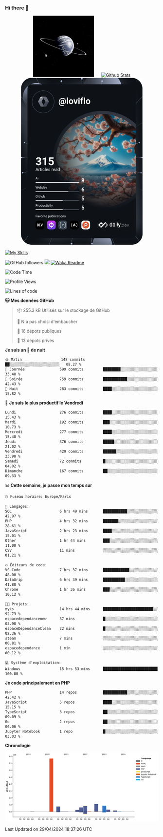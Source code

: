 ### Hi there 👋

<p align="center">
  <img src="https://github.com/Loviflo/Loviflo/blob/main/img/portrait.jpg" alt="Loviflo" height="200" style="margin-right: 20px"/>
  <img src="https://github-readme-stats.vercel.app/api?username=Loviflo&show_icons=true&theme=graywhite" alt="Github Stats" />
  <a href="https://app.daily.dev/loviflo"><img src="https://github.com/loviflo/loviflo/blob/main/devcard.svg" width="400" alt="Loviflo's Dev Card"/></a>
</p>

[![My Skills](https://skillicons.dev/icons?i=php,laravel,symfony,dotnet,cs,nodejs,mysql,postgres,js,ts,html,css,sass,angular,react,electron,docker,webpack,vscode,figma,git,github,gitlab,nginx,postman&perline=5)](https://skillicons.dev)

![GitHub followers](https://img.shields.io/github/followers/Loviflo?label=Follow&style=social)
![](https://visitor-badge.glitch.me/badge?page_id=Loviflo.Loviflo)
[![Waka Readme](https://github.com/Loviflo/Loviflo/actions/workflows/update-stats.yml/badge.svg)](https://github.com/Loviflo/Loviflo/actions/workflows/update-stats.yml)

<!--START_SECTION:waka-->
![Code Time](http://img.shields.io/badge/Code%20Time-2%2C050%20hrs%2021%20mins-blue)

![Profile Views](http://img.shields.io/badge/Vues%20du%20profil-0-blue)

![Lines of code](https://img.shields.io/badge/Depuis%20Hello%20World%2C%20j%27ai%20%C3%A9crit-6.3%20million%20Lignes%20de%20code-blue)

**🐱 Mes données GitHub** 

> 📦 255.3 kB Utilisés sur le stockage de GitHub 
 > 
> 🚫 N'a pas choisi d'embaucher
 > 
> 📜 16 dépots publiques 
 > 
> 🔑 13 dépots privés 
 > 
**Je suis un 🦉 de nuit** 

```text
🌞 Matin                  148 commits         ██░░░░░░░░░░░░░░░░░░░░░░░   08.27 % 
🌆 Journée                599 commits         ████████░░░░░░░░░░░░░░░░░   33.48 % 
🌃 Soirée                 759 commits         ███████████░░░░░░░░░░░░░░   42.43 % 
🌙 Nuit                   283 commits         ████░░░░░░░░░░░░░░░░░░░░░   15.82 % 
```
📅 **Je suis le plus productif le Vendredi** 

```text
Lundi                    276 commits         ████░░░░░░░░░░░░░░░░░░░░░   15.43 % 
Mardi                    192 commits         ███░░░░░░░░░░░░░░░░░░░░░░   10.73 % 
Mercredi                 277 commits         ████░░░░░░░░░░░░░░░░░░░░░   15.48 % 
Jeudi                    376 commits         █████░░░░░░░░░░░░░░░░░░░░   21.02 % 
Vendredi                 429 commits         ██████░░░░░░░░░░░░░░░░░░░   23.98 % 
Samedi                   72 commits          █░░░░░░░░░░░░░░░░░░░░░░░░   04.02 % 
Dimanche                 167 commits         ██░░░░░░░░░░░░░░░░░░░░░░░   09.33 % 
```


📊 **Cette semaine, je passe mon temps sur** 

```text
🕑︎ Fuseau horaire: Europe/Paris

💬 Langages: 
SQL                      6 hrs 49 mins       ███████████░░░░░░░░░░░░░░   42.97 % 
PHP                      4 hrs 32 mins       ███████░░░░░░░░░░░░░░░░░░   28.61 % 
JavaScript               2 hrs 23 mins       ████░░░░░░░░░░░░░░░░░░░░░   15.01 % 
Other                    1 hr 44 mins        ███░░░░░░░░░░░░░░░░░░░░░░   11.00 % 
CSV                      11 mins             ░░░░░░░░░░░░░░░░░░░░░░░░░   01.21 % 

🔥 Éditeurs de code: 
VS Code                  7 hrs 37 mins       ████████████░░░░░░░░░░░░░   48.00 % 
DataGrip                 6 hrs 39 mins       ██████████░░░░░░░░░░░░░░░   41.88 % 
Chrome                   1 hr 36 mins        ███░░░░░░░░░░░░░░░░░░░░░░   10.12 % 

🐱‍💻 Projets: 
myks                     14 hrs 44 mins      ███████████████████████░░   92.73 % 
espacedependancenew      37 mins             █░░░░░░░░░░░░░░░░░░░░░░░░   03.98 % 
espaceDependanceClean    22 mins             █░░░░░░░░░░░░░░░░░░░░░░░░   02.36 % 
steam                    7 mins              ░░░░░░░░░░░░░░░░░░░░░░░░░   00.81 % 
espacedependance         1 min               ░░░░░░░░░░░░░░░░░░░░░░░░░   00.12 % 

💻 Système d'exploitation: 
Windows                  15 hrs 53 mins      █████████████████████████   100.00 % 
```

**Je code principalement en PHP** 

```text
PHP                      14 repos            ███████████░░░░░░░░░░░░░░   42.42 % 
JavaScript               5 repos             ████░░░░░░░░░░░░░░░░░░░░░   15.15 % 
TypeScript               3 repos             ██░░░░░░░░░░░░░░░░░░░░░░░   09.09 % 
Go                       2 repos             ██░░░░░░░░░░░░░░░░░░░░░░░   06.06 % 
Jupyter Notebook         1 repo              █░░░░░░░░░░░░░░░░░░░░░░░░   03.03 % 
```



**Chronologie**

![Lines of Code chart](https://raw.githubusercontent.com/Loviflo/Loviflo/main/assets/bar_graph.png)


 Last Updated on 29/04/2024 18:37:26 UTC
<!--END_SECTION:waka-->

